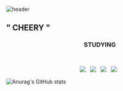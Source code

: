 ![header](https://capsule-render.vercel.app/api?type=shark&color=auto&height=300&section=header&text=EDEN%20TOWN&fontSize=90)
<h2>" CHEERY "</h2>
<h3 align="center"><b>STUDYING</b></h3>
</br>
<p align="center">
<img src="https://img.shields.io/badge/c++-00599C?style=flat-square&logo=c%2B%2B&logoColor=white"/></a> &nbsp 
<img src="https://img.shields.io/badge/HTML5-E34F26?style=flat-square&logo=HTML5&logoColor=white"/></a> &nbsp
<img src="https://img.shields.io/badge/CSS3-1572B6?style=flat-square&logo=CSS3&logoColor=white"/></a> &nbsp
<img src="https://img.shields.io/badge/JAVA-007396?style=flat-square&logo=java&logoColor=white"/></a> &nbsp


![Anurag's GitHub stats](https://github-readme-stats.vercel.app/api?username=deEdenKim&theme=default&show_icons=true)


